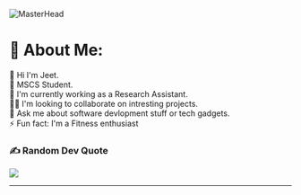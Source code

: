 ![MasterHead](https://www.codeastrum.com/themes/astrum/assets/images/gif/pwa_full.gif)



# 💫 About Me:
👋 Hi I'm Jeet.<br>🌱 MSCS Student.<br>🔭 I'm currently working as a Research Assistant.<br>👯‍♂️ I'm looking to collaborate on intresting projects.<br>💬 Ask me about software devlopment stuff or tech gadgets.<br>⚡️ Fun fact: I'm a Fitness enthusiast<br>



### ✍️ Random Dev Quote
![](https://quotes-github-readme.vercel.app/api?type=horizontal&theme=radical)

---



